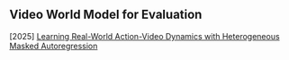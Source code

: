 ## Video World Model for Evaluation

[2025] [Learning Real-World Action-Video Dynamics with Heterogeneous Masked Autoregression](https://arxiv.org/abs/2502.04296)
